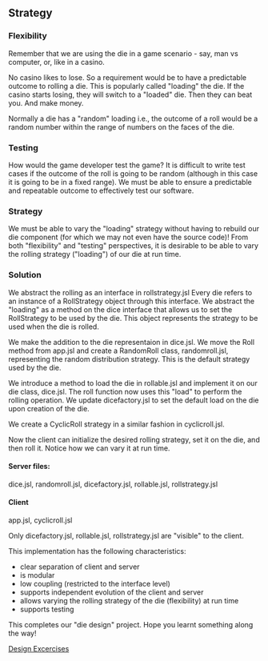## Strategy

### Flexibility
Remember that we are using the die in a game scenario - say, man vs computer, or, like in a casino.

No casino likes to lose. So a requirement would be to have a predictable outcome to rolling a die. This is popularly called "loading" the die. If the casino starts losing, they will switch to a "loaded" die. Then they can beat you. And make money.

Normally a die has a "random" loading i.e., the outcome of a roll would be a random number within the range of numbers on the faces of the die.

### Testing
How would the game developer test the game? It is difficult to write test cases if the outcome of the roll is going to be random (although in this case it is going to be in a fixed range). We must be able to ensure a predictable and repeatable outcome to effectively test our software.

### Strategy
We must be able to vary the "loading" strategy without having to rebuild our die component (for which we may not even have the source code)! From both "flexibility" and "testing" perspectives, it is desirable to be able to vary the rolling strategy ("loading") of our die at run time.

### Solution
We abstract the rolling as an interface in rollstrategy.jsl Every die refers to an instance of a RollStrategy object through this interface. We abstract the "loading" as a method on the dice interface that allows us to set the RollStrategy to be used by the die. This object represents the strategy to be used when the die is rolled.

We make the addition to the die representaion in dice.jsl. We move the Roll method from app.jsl and create a RandomRoll class, randomroll.jsl, representing the random distribution strategy. This is the default strategy used by the die.

We introduce a method to load the die in rollable.jsl and implement it on our die class, dice.jsl. The roll function now uses this "load" to perform the rolling operation. We update dicefactory.jsl to set the default load on the die upon creation of the die.

We create a CyclicRoll strategy in a similar fashion in cyclicroll.jsl.

Now the client can initialize the desired rolling strategy, set it on the die, and then roll it. Notice how we can vary it at run time.

#### Server files:
dice.jsl, randomroll.jsl, dicefactory.jsl, rollable.jsl, rollstrategy.jsl

#### Client
app.jsl, cyclicroll.jsl

Only dicefactory.jsl, rollable.jsl, rollstrategy.jsl are "visible" to the client.

This implementation has the following characteristics:
- clear separation of client and server
- is modular
- low coupling (restricted to the interface level)
- supports independent evolution of the client and server
- allows varying the rolling strategy of the die (flexibility) at run time
- supports testing

This completes our "die design" project. Hope you learnt something along the way!

[Design Excercises]()